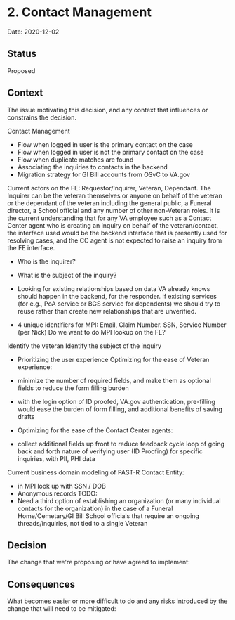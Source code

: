 # 2. Contact Management

Date: 2020-12-02

## Status
Proposed


## Context

The issue motivating this decision, and any context that influences or constrains the decision.

Contact Management
- Flow when logged in user is the primary contact on the case
- Flow when logged in user is not the primary contact on the case 
- Flow when duplicate matches are found
- Associating the inquiries to contacts in the backend
- Migration strategy for GI Bill accounts from OSvC to VA.gov

Current actors on the FE: Requestor/Inquirer, Veteran, Dependant. The Inquirer can be the veteran themselves or anyone on behalf of the veteran or the dependant of the veteran including the general public, a Funeral director, a School official and any number of other non-Veteran roles. 
It is the current understanding that for any VA employee such as a Contact Center agent who is creating an inquiry on behalf of the veteran/contact, the interface used would be the backend interface that is presently used for resolving cases, and the CC agent is not expected to raise an inquiry from the FE interface.

- Who is the inquirer?
- What is the subject of the inquiry?

- Looking for existing relationships based on data VA already knows should happen in the backend, for the responder. If existing services (for e.g., PoA service or BGS service for dependents) we should try to reuse rather than create new relationships that are unverified. 
- 4 unique identifiers for MPI: Email, Claim Number. SSN, Service Number (per Nick)
Do we want to do MPI lookup on the FE? 

Identify the veteran
Identify the subject of the inquiry 

- Prioritizing the user experience
Optimizing for the ease of Veteran experience: 
- minimize the number of required fields, and make them as optional fields to reduce the form filling burden
- with the login option of ID proofed, VA.gov authentication, pre-filling would ease the burden of form filling, and additional benefits of saving drafts

- Optimizing for the ease of the Contact Center agents: 
- collect additional fields up front to reduce feedback cycle loop of going back and forth nature of verifying user (ID Proofing) for specific inquiries, with PII, PHI data

Current business domain modeling of PAST-R Contact Entity: 
- in MPI look up with SSN / DOB
- Anonymous records
TODO: 
- Need a third option of establishing an organization (or many individual contacts for the organization) in the case of a Funeral Home/Cemetary/GI Bill School officials that require an ongoing threads/inquiries, not tied to a single Veteran

## Decision

The change that we're proposing or have agreed to implement: 

## Consequences

What becomes easier or more difficult to do and any risks introduced by the change that will need to be mitigated: 
